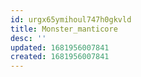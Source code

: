 ```yaml
---
id: urgx65ymihoul747h0gkvld
title: Monster_manticore
desc: ''
updated: 1681956007841
created: 1681956007841
---
```

